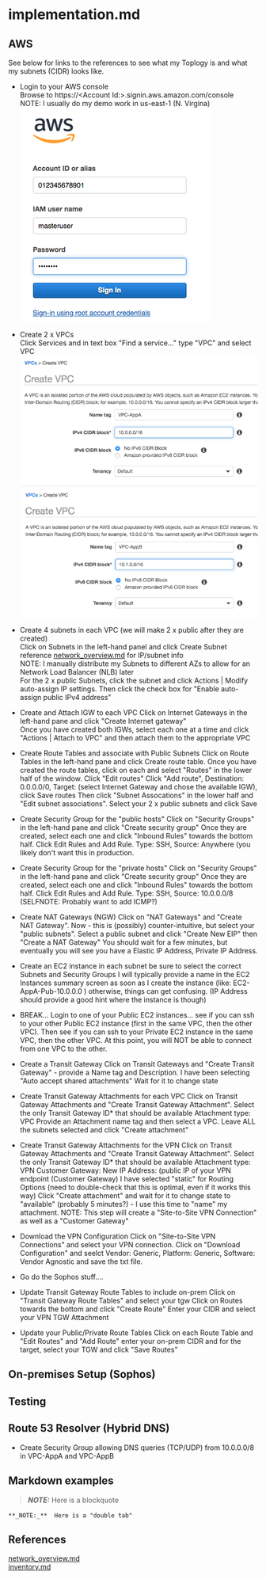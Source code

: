 # implementation.md


## AWS 
See below for links to the references to see what my Toplogy is and what my subnets (CIDR) looks like.  

* Login to your AWS console  
  Browse to https://\<Account Id:\>.signin.aws.amazon.com/console  
  NOTE:  I usually do my demo work in us-east-1 (N. Virgina)  
  ![Console Login](Images/AWS-01-Console-Login.png)
* Create 2 x VPCs   
  Click Services and in text box "Find a service..." type "VPC" and select VPC
  ![Create VPC-AppA](Images/AWS-02-Create_VPC-AppA.png)
  ![Create VPC-AppB](Images/AWS-02-Create_VPC-AppB.png)
* Create 4 subnets in each VPC (we will make 2 x public after they are created)  
  Click on Subnets in the left-hand panel and click Create Subnet  
  reference [network_overview.md](network_overview.md) for IP/subnet info  
  NOTE:  I manually distribute my Subnets to different AZs to allow for an Network Load Balancer (NLB) later  
  For the 2 x public Subnets, click the subnet and click Actions | Modify auto-assign IP settings.  Then click the check box for "Enable auto-assign public IPv4 address"
* Create and Attach IGW to each VPC
  Click on Internet Gateways in the left-hand pane and click "Create Internet gateway"  
  Once you have created both IGWs, select each one at a time and click "Actions | Attach to VPC" and then attach them to the appropriate VPC
* Create Route Tables and associate with Public Subnets
  Click on Route Tables in the left-hand pane and click Create route table.
  Once you have created the route tables, click on each and select "Routes" in the lower half of the window.  Click "Edit routes"
  Click "Add route", Destination: 0.0.0.0/0, Target: (select Internet Gateway and chose the available IGW), click Save routes
  Then click "Subnet Assocations" in the lower half and "Edit subnet associations".  Select your 2 x public subnets and click Save
* Create Security Group for the "public hosts"
  Click on "Security Groups" in the left-hand pane and click "Create security group" 
  Once they are created, select each one and click "Inbound Rules" towards the bottom half.  Click Edit Rules and Add Rule.
  Type: SSH, Source: Anywhere (you likely don't want this in production.
* Create Security Group for the "private hosts"
  Click on "Security Groups" in the left-hand pane and click "Create security group" 
  Once they are created, select each one and click "Inbound Rules" towards the bottom half.  Click Edit Rules and Add Rule.
  Type: SSH, Source: 10.0.0.0/8 
  (SELFNOTE:  Probably want to add ICMP?)
* Create NAT Gateways (NGW)
  Click on "NAT Gateways" and "Create NAT Gateway".  Now - this is (possibly) counter-intuitive, but select your "public subnets".
  Select a public subnet and click "Create New EIP" then "Create a NAT Gateway"
  You should wait for a few minutes, but eventually you will see you have a Elastic IP Address, Private IP Address.
* Create an EC2 instance in each subnet
  be sure to select the correct Subnets and Security Groups
  I will typically provide a name in the EC2 Instances summary screen as soon as I create the instance (like: EC2-AppA-Pub-10.0.0.0
  ) otherwise, things can get confusing.  (IP Address should provide a good hint where the instance is though)

* BREAK...
Login to one of your Public EC2 instances... see if you can ssh to your other Public EC2 instance (first in the same VPC, then the other VPC).
Then see if you can ssh to your Private EC2 instance in the same VPC, then the other VPC.  At this point, you will NOT be able to connect from one VPC to the other.

* Create a Transit Gateway
 Click on Transit Gateways and "Create Transit Gateway" - provide a Name tag and Description.
 I have been selecting "Auto accept shared attachments"
 Wait for it to change state
* Create Transit Gateway Attachments for each VPC
  Click on Transit Gateway Attachments and "Create Transit Gateway Attachment".
  Select the only Transit Gateway ID* that should be available
  Attachment type: VPC
  Provide an Attachment name tag and then select a VPC.  Leave ALL the subnets selected and click "Create attachment"
* Create Transit Gateway Attachments for the VPN 
  Click on Transit Gateway Attachments and "Create Transit Gateway Attachment".
  Select the only Transit Gateway ID* that should be available
  Attachment type: VPN
  Customer Gateway: New 
  IP Address: (public IP of your VPN endpoint (Customer Gateway)
  I have selected "static" for Routing Options (need to double-check that this is optimal, even if it works this way)
  Click "Create attachment" and wait for it to change state to "available" (probably 5 minutes?) - I use this time to "name" my attachment.
  NOTE:  This step will create a "Site-to-Site VPN Connection" as well as a "Customer Gateway"
* Download the VPN Configuration
  Click on "Site-to-Site VPN Connections" and select your VPN connection.
  Click on "Download Configuration" and seelct Vendor: Generic, Platform: Generic, Software: Vendor Agnostic and save the txt file.


* Go do the Sophos stuff....

* Update Transit Gateway Route Tables to include on-prem
  Click on "Transit Gateway Route Tables" and select your tgw
  Click on Routes towards the bottom and click "Create Route"
  Enter your CIDR and select your VPN TGW Attachment
* Update your Public/Private Route Tables
  Click on each Route Table and "Edit Routes" and "Add Route" enter your on-prem CIDR and for the target, select your TGW and click "Save Routes"


## On-premises Setup (Sophos)


## Testing


## Route 53 Resolver (Hybrid DNS)
* Create Security Group allowing DNS queries (TCP/UDP) from 10.0.0.0/8 in VPC-AppA and VPC-AppB


## Markdown examples

> **_NOTE:_**  Here is a blockquote

    **_NOTE:_**  Here is a "double tab"

## References
[network_overview.md](network_overview.md)  
[inventory.md](inventory.md)  



